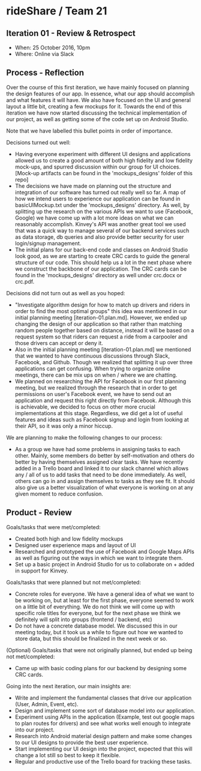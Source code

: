 # rideShare / Team 21

## Iteration 01 - Review & Retrospect

 * When: 25 October 2016, 10pm
 * Where: Online via Slack

## Process - Reflection

Over the course of this first iteration, we have mainly focused on planning the design features of our app.
In essence, what our app should accomplish and what features it will have. We also have focused on the UI
and general layout a little bit, creating a few mockups for it. Towards the end of this iteration we have
now started discussing the technical implementation of our project, as well as getting some of the code
set up on Android Studio.

Note that we have labelled this bullet points in order of importance.

Decisions turned out well:

 - Having everyone experiment with different UI designs and applications allowed us to create a good
 amount of both high fidelity and low fidelity mock-ups, and spurred discussion within our group for
 UI choices. [Mock-up artifacts can be found in the 'mockups_designs' folder of this repo]
 - The decisions we have made on planning out the structure and integration of our software has turned
 out really well so far. A map of how we intend users to experience our application can be found in
 basicUIMockup.txt under the 'mockups_designs' directory. As well, by splitting up the research on the
 various APIs we want to use (Facebook, Google) we have come up with a lot more ideas on what we can
 reasonably accomplish. Kinvey's API was another great tool we used that was a quick way to manage several
 of our backend services such as data storage, db queries and also provide better security for user
 login/signup management.
 - The initial plans for our back-end code and classes on Android Studio look good, as we are starting
 to create CRC cards to guide the general structure of our code. This should help us a lot in the
 next phase where we construct the backbone of our application. The CRC cards can be found in the
 'mockups_designs' directory as well under crc.docx or crc.pdf.

Decisions did not turn out as well as you hoped:

 - "Investigate algorithm design for how to match up drivers and riders in order to find the most optimal groups"
 this idea was mentioned in our initial planning meeting [iteration-01.plan.md]. However, we ended up changing
 the design of our application so that rather than matching random people together based on distance, instead it
 will be based on a request system so that riders can request a ride from a carpooler and those drivers can accept
 or deny it.
 - Also in the initial planning meeting [iteration-01.plan.md] we mentioned that we wanted to have continuous discussions
 through Slack, Facebook, and Github. Though we realized that splitting it up over three applications can get confusing.
 When trying to organize online meetings, there can be mix ups on when / where we are chatting.
 - We planned on researching the API for Facebook in our first planning meeting, but we realized through the research that
 in order to get permissions on user's Facebook event, we have to send out an application and request this right directly
 from Facebook. Although this is achievable, we decided to focus on other more crucial implementations at this stage.
 Regardless, we did get a lot of useful features and ideas such as Facebook signup and login from looking at their API,
 so it was only a minor hiccup.

We are planning to make the following changes to our process:

 - As a group we have had some problems in assigning tasks to each other. Mainly, some members do better by
 self-motivation and others do better by having themselves assigned clear tasks. We have recently added in
 a Trello board and linked it to our slack channel which allows any / all of us to add tasks that need to
 be done immediately. As well, others can go in and assign themselves to tasks as they see fit. It should
 also give us a better visualization of what everyone is working on at any given moment to reduce confusion.


## Product - Review

Goals/tasks that were met/completed:

 - Created both high and low fidelity mockups
 - Designed user experience maps and layout of UI
 - Researched and prototyped the use of Facebook and Google Maps APIs as well as figuring out the ways in which
 we want to integrate them.
 - Set up a basic project in Android Studio for us to collaborate on + added in support for Kinvey.

Goals/tasks that were planned but not met/completed:

 - Concrete roles for everyone. We have a general idea of what we want to be working on, but at least for the
 first phase, everyone seemed to work on a little bit of everything. We do not think we will come up with specific
 role titles for everyone, but for the next phase we think we definitely will split into groups (frontend / backend, etc)
 - Do not have a concrete database model. We discussed this in our meeting today, but it took us a while to figure out
 how we wanted to store data, but this should be finalized in the next week or so.

(Optional) Goals/tasks that were not originally planned, but ended up being not met/completed:

 - Came up with basic coding plans for our backend by designing some CRC cards.


Going into the next iteration, our main insights are:

 - Write and implement the fundamental classes that drive our application (User, Admin, Event, etc).
 - Design and implement some sort of database model into our application.
 - Experiment using APIs in the application (Example, test out google maps to plan routes for drivers) and see
 what works well enough to integrate into our project.
 - Research into Android material design pattern and make some changes to our UI designs to provide the best user experience.
 - Start implementing our UI design into the project, expected that this will change a lot still so best to keep it flexible.
 - Regular and productive use of the Trello board for tracking these tasks.
